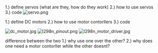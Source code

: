 
<!-- cover servos -->

1.) define servos (what are they, how do they work)
2.) how to use servos
3.) code
<img src="{{ '/_assets/images/servo.png' | prepend: site.baseurl }}" alt="servo.png">


<!-- cover DC motors and motor controllers -->

1.) define DC motors
2.) how to use motor contorllers
3.) code

<img src="{{ '/_assets/images/dc_motor.jpg' | prepend: site.baseurl }}" alt="dc_motor.jpg">
<img src="{{ '/_assets/images/l298n_pinout.png' | prepend: site.baseurl }}" alt="l298n_pinout.png">
<img src="{{ '/_assets/images/l298n_motor_driver.jpg' | prepend: site.baseurl }}" alt="l298n_motor_driver.jpg">

difference between the two
1.) why use one over the other?
2.) why does one need a motor contorller while the other doesnt?